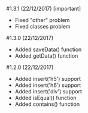 
#1.3.1 (22/12/2017) [important]

* Fixed "other" problem
* Fixed classes problem

#1.3.0 (22/12/2017)

* Added saveData() function
* Added getData() function

#1.2.0 (22/12/2017)

* Added insert('h5') support
* Added insert('h6') support
* Added insert('div') support
* Added isEqual() function
* Added contains() function